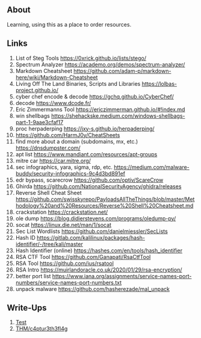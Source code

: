## About

Learning, using this as a place to order resources.

## Links

1. List of Steg Tools <https://0xrick.github.io/lists/stego/>
2. Spectrum Analyzer <https://academo.org/demos/spectrum-analyzer/>
3. Markdown Cheatsheet <https://github.com/adam-p/markdown-here/wiki/Markdown-Cheatsheet>
4. Living Off The Land Binaries, Scripts and Libraries <https://lolbas-project.github.io/>
5. cyber chef encode & decode <https://gchq.github.io/CyberChef/>
6. decode <https://www.dcode.fr/>
7. Eric Zimmermanns Tool <https://ericzimmerman.github.io/#!index.md>
8. win shellbags <https://shehackske.medium.com/windows-shellbags-part-1-9aae3cfaf17>
9. proc herpaderping <https://jxy-s.github.io/herpaderping/>
10. <https://github.com/HarmJ0y/CheatSheets>
11. find more about a domain (subdomains, mx, etc.) <https://dnsdumpster.com/>
12. apt list <https://www.mandiant.com/resources/apt-groups>
13. mitre car <https://car.mitre.org/>
14. sec infographics, yara, sigma, rdp, etc. <https://medium.com/malware-buddy/security-infographics-9c4d3bd891ef>
15. edr bypass, scarecrow <https://github.com/optiv/ScareCrow>
16. Ghirda <https://github.com/NationalSecurityAgency/ghidra/releases>
17. Reverse Shell Cheat Sheet <https://github.com/swisskyrepo/PayloadsAllTheThings/blob/master/Methodology%20and%20Resources/Reverse%20Shell%20Cheatsheet.md>
18. crackstation <https://crackstation.net/>
19. ole dump <https://blog.didierstevens.com/programs/oledump-py/>
20. socat <https://linux.die.net/man/1/socat>
21. Sec List Wordlists <https://github.com/danielmiessler/SecLists>
22. Hash ID <https://gitlab.com/kalilinux/packages/hash-identifier/-/tree/kali/master>
23. Hash Identifier (online) <https://hashes.com/en/tools/hash_identifier>
24. RSA CTF Tool <https://github.com/Ganapati/RsaCtfTool>
25. RSA Tool <https://github.com/ius/rsatool>
26. RSA Intro <https://muirlandoracle.co.uk/2020/01/29/rsa-encryption/>
27. better port list <https://www.iana.org/assignments/service-names-port-numbers/service-names-port-numbers.txt>
28. unpack malware <https://github.com/hasherezade/mal_unpack>

## Write-Ups

1. [Test](wu/0001.md)
2. [THM/c4ptur3th3fl4g](wu/thm_c4ptur3th3fl4g.md)
